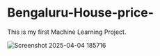 # Bengaluru-House-price-
This is my first Machine Learning Project. 




![Screenshot 2025-04-04 185716](https://github.com/user-attachments/assets/8dd71d1a-71ee-4a64-bd6b-2b27c0ad2422)
